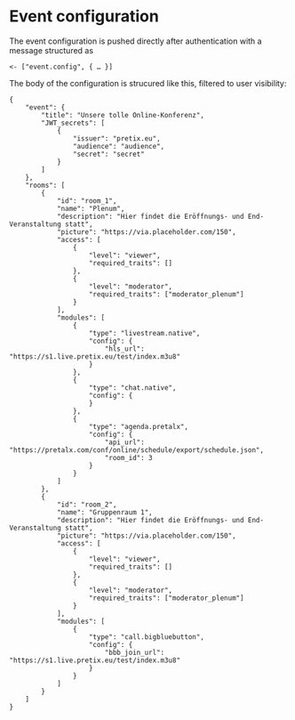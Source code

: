 Event configuration
===================

The event configuration is pushed directly after authentication with a message structured as

    <- ["event.config", { … }]
    
The body of the configuration is strucured like this, filtered to user visibility:

    {
        "event": {
            "title": "Unsere tolle Online-Konferenz",
            "JWT_secrets": [
                {
                    "issuer": "pretix.eu",
                    "audience": "audience",
                    "secret": "secret"
                }
            ]
        },
        "rooms": [
            {
                "id": "room_1",
                "name": "Plenum",
                "description": "Hier findet die Eröffnungs- und End-Veranstaltung statt",
                "picture": "https://via.placeholder.com/150",
                "access": [
                    {
                        "level": "viewer",
                        "required_traits": []
                    },
                    {
                        "level": "moderator",
                        "required_traits": ["moderator_plenum"]
                    }
                ],
                "modules": [
                    {
                        "type": "livestream.native",
                        "config": {
                            "hls_url": "https://s1.live.pretix.eu/test/index.m3u8"
                        }
                    },
                    {
                        "type": "chat.native",
                        "config": {
                        }
                    },
                    {
                        "type": "agenda.pretalx",
                        "config": {
                            "api_url": "https://pretalx.com/conf/online/schedule/export/schedule.json",
                            "room_id": 3
                        }
                    }
                ]
            },
            {
                "id": "room_2",
                "name": "Gruppenraum 1",
                "description": "Hier findet die Eröffnungs- und End-Veranstaltung statt",
                "picture": "https://via.placeholder.com/150",
                "access": [
                    {
                        "level": "viewer",
                        "required_traits": []
                    },
                    {
                        "level": "moderator",
                        "required_traits": ["moderator_plenum"]
                    }
                ],
                "modules": [
                    {
                        "type": "call.bigbluebutton",
                        "config": {
                            "bbb_join_url": "https://s1.live.pretix.eu/test/index.m3u8"
                        }
                    }
                ]
            }
        ]
    }
